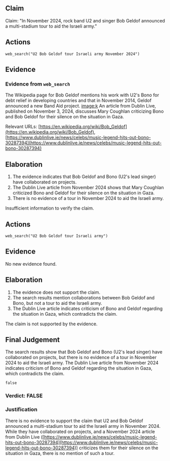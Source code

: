 ## Claim
Claim: "In November 2024, rock band U2 and singer Bob Geldof announced a multi-stadium tour to aid the Israeli army."

## Actions
```
web_search("U2 Bob Geldof tour Israeli army November 2024")
```

## Evidence
### Evidence from `web_search`
The Wikipedia page for Bob Geldof mentions his work with U2's Bono for debt relief in developing countries and that in November 2014, Geldof announced a new Band Aid project. <image:k> An article from Dublin Live, published on November 3, 2024, discusses Mary Coughlan criticizing Bono and Bob Geldof for their silence on the situation in Gaza.

Relevant URLs: [https://en.wikipedia.org/wiki/Bob_Geldof](https://en.wikipedia.org/wiki/Bob_Geldof), [https://www.dublinlive.ie/news/celebs/music-legend-hits-out-bono-30287394](https://www.dublinlive.ie/news/celebs/music-legend-hits-out-bono-30287394)


## Elaboration
1.  The evidence indicates that Bob Geldof and Bono (U2's lead singer) have collaborated on projects.
2.  The Dublin Live article from November 2024 shows that Mary Coughlan criticized Bono and Geldof for their silence on the situation in Gaza.
3.  There is no evidence of a tour in November 2024 to aid the Israeli army.

Insufficient information to verify the claim.


## Actions
```
web_search("U2 Bob Geldof tour Israeli army")
```

## Evidence
No new evidence found.

## Elaboration
1.  The evidence does not support the claim.
2.  The search results mention collaborations between Bob Geldof and Bono, but not a tour to aid the Israeli army.
3.  The Dublin Live article indicates criticism of Bono and Geldof regarding the situation in Gaza, which contradicts the claim.

The claim is not supported by the evidence.


## Final Judgement
The search results show that Bob Geldof and Bono (U2's lead singer) have collaborated on projects, but there is no evidence of a tour in November 2024 to aid the Israeli army. The Dublin Live article from November 2024 indicates criticism of Bono and Geldof regarding the situation in Gaza, which contradicts the claim.

`false`

### Verdict: FALSE

### Justification
There is no evidence to support the claim that U2 and Bob Geldof announced a multi-stadium tour to aid the Israeli army in November 2024. While they have collaborated on projects, and a November 2024 article from Dublin Live ([https://www.dublinlive.ie/news/celebs/music-legend-hits-out-bono-30287394](https://www.dublinlive.ie/news/celebs/music-legend-hits-out-bono-30287394)) criticizes them for their silence on the situation in Gaza, there is no mention of such a tour.
